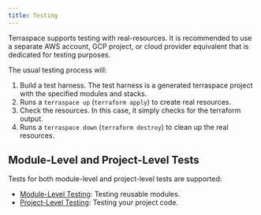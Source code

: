 ```yaml
---
title: Testing
---
```


Terraspace supports testing with real-resources. It is recommended to use a separate AWS account, GCP project, or cloud provider equivalent that is dedicated for testing purposes.

The usual testing process will:

1. Build a test harness. The test harness is a generated terraspace project with the specified modules and stacks.
2. Runs a `terraspace up` (`terraform apply`) to create real resources.
3. Check the resources. In this case, it simply checks for the terraform output.
4. Runs a `terraspace down` (`terraform destroy`) to clean up the real resources.

## Module-Level and Project-Level Tests

Tests for both module-level and project-level tests are supported:

* [Module-Level Testing](testing/module-testing.md): Testing reusable modules.
* [Project-Level Testing](testing/project-testing.md): Testing your project code.

